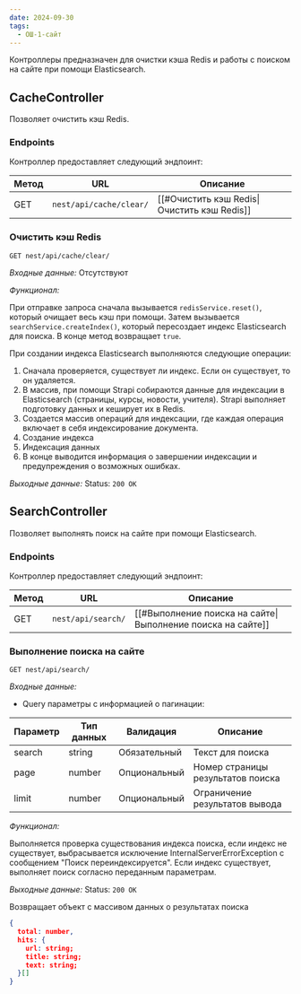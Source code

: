 ```yaml
---
date: 2024-09-30
tags:
  - ОШ-1-сайт
---
```

Контроллеры предназначен для очистки кэша Redis и работы с поиском на сайте при помощи Elasticsearch.
## CacheController

Позволяет очистить кэш Redis.

### Endpoints

Контроллер предоставляет следующий эндпоинт:

| Метод | URL                     | Описание                                    |
| ----- | ----------------------- | ------------------------------------------- |
| GET   | `nest/api/cache/clear/` | [[#Очистить кэш Redis\|Очистить кэш Redis]] |

### Очистить кэш Redis

`GET nest/api/cache/clear/`

*Входные данные:* Отсутствуют

*Функционал:*

При отправке запроса сначала вызывается `redisService.reset()`, который очищает весь кэш при помощи. Затем вызывается `searchService.createIndex()`, который пересоздает индекс Elasticsearch для поиска. В конце метод возвращает `true`.

При создании индекса Elasticsearch выполняются следующие операции:

1. Сначала проверяется, существует ли индекс. Если он существует, то он удаляется.
2. В массив, при помощи Strapi собираются данные для индексации в Elasticsearch (страницы, курсы, новости, учителя). Strapi выполняет подготовку данных и кеширует их в Redis.
3. Создается массив операций для индексации, где каждая операция включает в себя индексирование документа.
4. Создание индекса
5. Индексация данных
6. В конце выводится информация о завершении индексации и предупреждения о возможных ошибках.

*Выходные данные:* Status: `200 OK`

## SearchController

Позволяет выполнять поиск на сайте при помощи Elasticsearch.

### Endpoints

Контроллер предоставляет следующий эндпоинт:

| Метод | URL                | Описание                                                    |
| ----- | ------------------ | ----------------------------------------------------------- |
| GET   | `nest/api/search/` | [[#Выполнение поиска на сайте\|Выполнение поиска на сайте]] |

### Выполнение поиска на сайте

`GET nest/api/search/`

*Входные данные:*

- Query параметры с информацией о пагинации:

| Параметр | Тип данных | Валидация    | Описание                          |
| -------- | ---------- | ------------ | --------------------------------- |
| search   | string     | Обязательный | Текст для поиска                  |
| page     | number     | Опциональный | Номер страницы результатов поиска |
| limit    | number     | Опциональный | Ограничение результатов вывода    |

*Функционал:*

Выполняется проверка существования индекса поиска, если индекс не существует, выбрасывается исключение InternalServerErrorException с сообщением "Поиск переиндексируется". Если индекс существует, выполняет поиск согласно переданным параметрам.



*Выходные данные:* Status: `200 OK`

Возвращает объект с массивом данных о результатах поиска

```json
{
  total: number,
  hits: {
    url: string;
    title: string;
    text: string;
  }[]
}
```